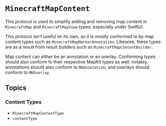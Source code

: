 # ``MinecraftMapContent``

This protocol is used to simplify adding and removing map content in
``MinecraftMap`` and ``MinecraftMapView`` types, especially under SwiftUI.

This protocol isn't useful on its own, as it is mostly conformed to by map
content types such as ``MinecraftMapMarkerAnnotation``. Likewise, these
types are as a result from result builders such as
``MinecraftMapContentBuilder``.

Map content can either be an annotation or an overlay. Conforming types
should also conform to their respective MapKit types as well: notably,
annotations should also conform to `MKAnnotation`, and overlays should
conform to `MKOverlay`.

## Topics

### Content Types

- ``MinecraftMapContentType``
- ``contentType``
